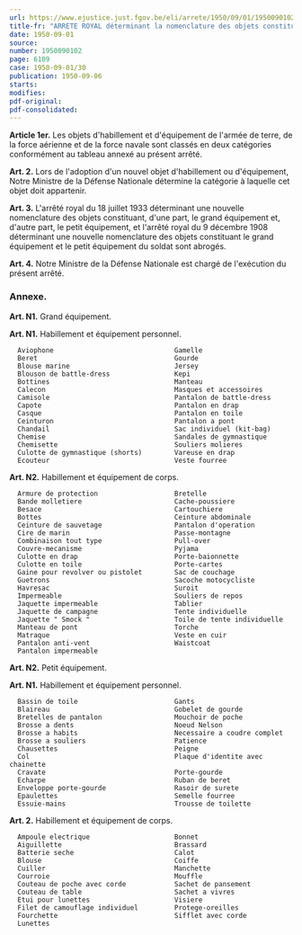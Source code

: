 ```yaml
---
url: https://www.ejustice.just.fgov.be/eli/arrete/1950/09/01/1950090102/justel
title-fr: "ARRETE ROYAL déterminant la nomenclature des objets constituant le grand et le petit équipement des forces armées."
date: 1950-09-01
source:
number: 1950090102
page: 6109
case: 1950-09-01/30
publication: 1950-09-06
starts:
modifies:
pdf-original:
pdf-consolidated:
---
```


**Article 1er.** Les objets d'habillement et d'équipement de l'armée de terre, de la force aérienne et de la force navale sont classés en deux catégories conformément au tableau annexé au présent arrêté.

**Art. 2.** Lors de l'adoption d'un nouvel objet d'habillement ou d'équipement, Notre Ministre de la Défense Nationale détermine la catégorie à laquelle cet objet doit appartenir.

**Art. 3.** L'arrêté royal du 18 juillet 1933 déterminant une nouvelle nomenclature des objets constituant, d'une part, le grand équipement et, d'autre part, le petit équipement, et l'arrêté royal du 9 décembre 1908 déterminant une nouvelle nomenclature des objets constituant le grand équipement et le petit équipement du soldat sont abrogés.

**Art. 4.** Notre Ministre de la Défense Nationale est chargé de l'exécution du présent arrêté.

### Annexe.

**Art. N1.** Grand équipement.

**Art. N1.** Habillement et équipement personnel.

```
  Aviophone                              Gamelle
  Beret                                  Gourde
  Blouse marine                          Jersey
  Blouson de battle-dress                Kepi
  Bottines                               Manteau
  Calecon                                Masques et accessoires
  Camisole                               Pantalon de battle-dress
  Capote                                 Pantalon en drap
  Casque                                 Pantalon en toile
  Ceinturon                              Pantalon a pont
  Chandail                               Sac individuel (kit-bag)
  Chemise                                Sandales de gymnastique
  Chemisette                             Souliers molieres
  Culotte de gymnastique (shorts)        Vareuse en drap
  Ecouteur                               Veste fourree
```



**Art. N2.** Habillement et équipement de corps.

```
  Armure de protection                   Bretelle
  Bande molletiere                       Cache-poussiere
  Besace                                 Cartouchiere
  Bottes                                 Ceinture abdominale
  Ceinture de sauvetage                  Pantalon d'operation
  Cire de marin                          Passe-montagne
  Combinaison tout type                  Pull-over
  Couvre-mecanisme                       Pyjama
  Culotte en drap                        Porte-baionnette
  Culotte en toile                       Porte-cartes
  Gaine pour revolver ou pistolet        Sac de couchage
  Guetrons                               Sacoche motocycliste
  Havresac                               Suroit
  Impermeable                            Souliers de repos
  Jaquette impermeable                   Tablier
  Jaquette de campagne                   Tente individuelle
  Jaquette " Smock "                     Toile de tente individuelle
  Manteau de pont                        Torche
  Matraque                               Veste en cuir
  Pantalon anti-vent                     Waistcoat
  Pantalon impermeable
```



**Art. N2.** Petit équipement.

**Art. N1.** Habillement et équipement personnel.

```
  Bassin de toile                        Gants
  Blaireau                               Gobelet de gourde
  Bretelles de pantalon                  Mouchoir de poche
  Brosse a dents                         Noeud Nelson
  Brosse a habits                        Necessaire a coudre complet
  Brosse a souliers                      Patience
  Chausettes                             Peigne
  Col                                    Plaque d'identite avec chainette
  Cravate                                Porte-gourde
  Echarpe                                Ruban de beret
  Enveloppe porte-gourde                 Rasoir de surete
  Epaulettes                             Semelle fourree
  Essuie-mains                           Trousse de toilette
```



**Art. 2.** Habillement et équipement de corps.

```
  Ampoule electrique                     Bonnet
  Aiguillette                            Brassard
  Batterie seche                         Calot
  Blouse                                 Coiffe
  Cuiller                                Manchette
  Courroie                               Mouffle
  Couteau de poche avec corde            Sachet de pansement
  Couteau de table                       Sachet a vivres
  Etui pour lunettes                     Visiere
  Filet de camouflage individuel         Protege-oreilles
  Fourchette                             Sifflet avec corde
  Lunettes
```




